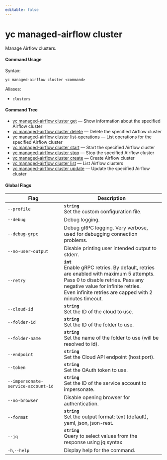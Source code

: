 ```yaml
---
editable: false
---
```


# yc managed-airflow cluster

Manage Airflow clusters.

#### Command Usage

Syntax: 

`yc managed-airflow cluster <command>`

Aliases: 

- `clusters`

#### Command Tree

- [yc managed-airflow cluster get](get.md) — Show information about the specified Airflow cluster
- [yc managed-airflow cluster delete](delete.md) — Delete the specified Airflow cluster
- [yc managed-airflow cluster list-operations](list-operations.md) — List operations for the specified Airflow cluster
- [yc managed-airflow cluster start](start.md) — Start the specified Airflow cluster
- [yc managed-airflow cluster stop](stop.md) — Stop the specified Airflow cluster
- [yc managed-airflow cluster create](create.md) — Create Airflow cluster
- [yc managed-airflow cluster list](list.md) — List Airflow clusters
- [yc managed-airflow cluster update](update.md) — Update the specified Airflow cluster

#### Global Flags

| Flag | Description |
|----|----|
|`--profile`|<b>`string`</b><br/>Set the custom configuration file.|
|`--debug`|Debug logging.|
|`--debug-grpc`|Debug gRPC logging. Very verbose, used for debugging connection problems.|
|`--no-user-output`|Disable printing user intended output to stderr.|
|`--retry`|<b>`int`</b><br/>Enable gRPC retries. By default, retries are enabled with maximum 5 attempts.<br/>Pass 0 to disable retries. Pass any negative value for infinite retries.<br/>Even infinite retries are capped with 2 minutes timeout.|
|`--cloud-id`|<b>`string`</b><br/>Set the ID of the cloud to use.|
|`--folder-id`|<b>`string`</b><br/>Set the ID of the folder to use.|
|`--folder-name`|<b>`string`</b><br/>Set the name of the folder to use (will be resolved to id).|
|`--endpoint`|<b>`string`</b><br/>Set the Cloud API endpoint (host:port).|
|`--token`|<b>`string`</b><br/>Set the OAuth token to use.|
|`--impersonate-service-account-id`|<b>`string`</b><br/>Set the ID of the service account to impersonate.|
|`--no-browser`|Disable opening browser for authentication.|
|`--format`|<b>`string`</b><br/>Set the output format: text (default), yaml, json, json-rest.|
|`--jq`|<b>`string`</b><br/>Query to select values from the response using jq syntax|
|`-h`,`--help`|Display help for the command.|
